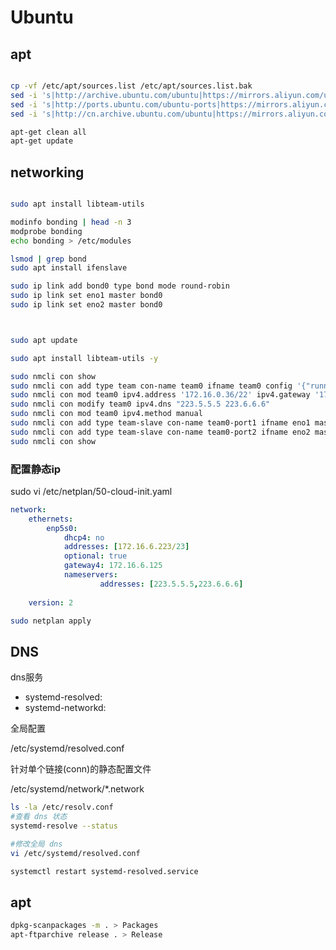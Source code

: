 # Ubuntu

## apt

```sh

cp -vf /etc/apt/sources.list /etc/apt/sources.list.bak
sed -i 's|http://archive.ubuntu.com/ubuntu|https://mirrors.aliyun.com/ubuntu/|' /etc/apt/sources.list
sed -i 's|http://ports.ubuntu.com/ubuntu-ports|https://mirrors.aliyun.com/ubuntu/|' /etc/apt/sources.list
sed -i 's|http://cn.archive.ubuntu.com/ubuntu|https://mirrors.aliyun.com/ubuntu/|' /etc/apt/sources.list

apt-get clean all
apt-get update
```

## networking

```sh

sudo apt install libteam-utils

modinfo bonding | head -n 3
modprobe bonding
echo bonding > /etc/modules

lsmod | grep bond
sudo apt install ifenslave

sudo ip link add bond0 type bond mode round-robin
sudo ip link set eno1 master bond0
sudo ip link set eno2 master bond0



sudo apt update

sudo apt install libteam-utils -y

sudo nmcli con show
sudo nmcli con add type team con-name team0 ifname team0 config '{"runner":{"name": "roundrobin"}}'
sudo nmcli con mod team0 ipv4.address '172.16.0.36/22' ipv4.gateway '172.16.0.1'
sudo nmcli con modify team0 ipv4.dns "223.5.5.5 223.6.6.6"
sudo nmcli con mod team0 ipv4.method manual
sudo nmcli con add type team-slave con-name team0-port1 ifname eno1 master team0
sudo nmcli con add type team-slave con-name team0-port2 ifname eno2 master team0
sudo nmcli con show
```

### 配置静态ip
sudo vi /etc/netplan/50-cloud-init.yaml

```yaml
network:
    ethernets:
        enp5s0:
            dhcp4: no
            addresses: [172.16.6.223/23]
            optional: true
            gateway4: 172.16.6.125
            nameservers:
                    addresses: [223.5.5.5,223.6.6.6]
 
    version: 2

```

```sh
sudo netplan apply

```


## DNS

dns服务
- systemd-resolved: 
- systemd-networkd:

全局配置

/etc/systemd/resolved.conf

针对单个链接(conn)的静态配置文件

/etc/systemd/network/*.network

```sh
ls -la /etc/resolv.conf
#查看 dns 状态
systemd-resolve --status

#修改全局 dns
vi /etc/systemd/resolved.conf

systemctl restart systemd-resolved.service

```

## apt

```sh
dpkg-scanpackages -m . > Packages
apt-ftparchive release . > Release

```


